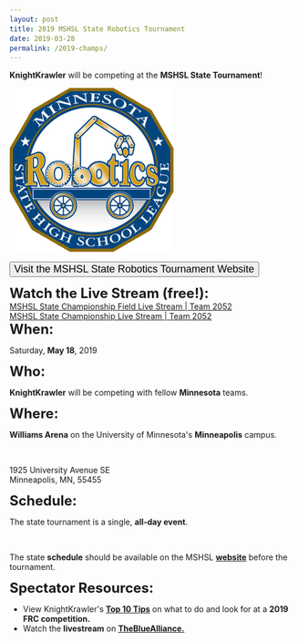 ```yaml
---
layout: post
title: 2019 MSHSL State Robotics Tournament
date: 2019-03-28
permalink: /2019-champs/
---
```

<p class="text-center"><b>KnightKrawler</b> will be competing at the <b>MSHSL State Tournament</b>!</p>

<img src="/assets/images/mshsl.robotics.png" class="center">

<a class="a:link" href="http://www.mshsl.org/mshsl/robotics.asp" target="_blank"><button type="button" class="linkbutton center"><font class="kk" size="4">Visit the MSHSL State Robotics Tournament Website</font></button></a>

<div class="pt-5">
  <b><span class="maroon" style="font-size: 24px;">Watch the Live Stream (free!):</span></b>
  <br/>
  <a href="https://youtu.be/JbXYcsdTM6o">MSHSL State Championship Field Live Stream | Team 2052</a>
  <br/>
  <a href="https://youtu.be/65Ydia4OR8o">MSHSL State Championship Live Stream | Team 2052</a>
</div>
<b><span class="maroon" style="font-size: 24px;">When:</span></b>
<br/>
  <p>Saturday, <b>May 18</b>, 2019</p>

<div class="pt-5">
<b><span class="maroon" style="font-size: 24px;">Who:</span></b>
<br/>
<div class="ml-5">
  <p><b>KnightKrawler</b> will be competing with fellow <b>Minnesota</b> teams.</p>
</div>
</div>

<div class="pt-5">
<b><span class="maroon" style="font-size: 24px;">Where:</span></b>
<br/>
<div class="ml-5">
  <p><b>Williams Arena</b> on the University of Minnesota's <b>Minneapolis</b> campus.</p>
  <br/>
  <p>1925 University Avenue SE<br/>Minneapolis, MN, 55455</p>
</div>
</div>

<div class="pt-5">
<b><span class="maroon" style="font-size: 24px;">Schedule:</span></b>
<br/>
<div class="ml-5">
  <p>The state tournament is a single, <b>all-day event</b>.</p>
  <br/>
  <p>The state <b>schedule</b> should be available on the MSHSL <b><a href="http://www.mshsl.org/mshsl/robotics.asp" target="_blank">website</a></b> before the tournament.</p>
</div>
</div>

<div class="pt-5">
<b><span class="maroon" style="font-size: 24px;">Spectator Resources:</span></b>
<br/>
<div class="ml-5">
  <ul>
    <li>View KnightKrawler's <b><u><a href="/top10" target="_blank">Top 10 Tips</a></u></b> on what to do and look for at a <b>2019 FRC competition.</b></li>
    <li>Watch the <b>livestream</b> on <u><b><a href="https://www.thebluealliance.com/#events" target="_blank">TheBlueAlliance.</a></b></u></li>
  </ul>
</div>
</div>
